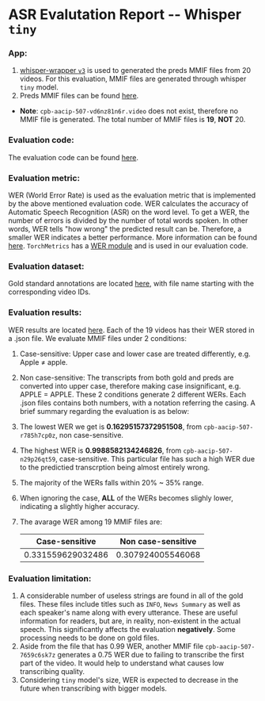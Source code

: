 # ASR Evalutation Report -- Whisper `tiny`

### App:
1. [whisper-wrapper `v3`](https://github.com/clamsproject/app-whisper-wrapper) is used to generated the preds MMIF files from 20 videos. For this evaluation, MMIF files are generated through whisper `tiny` model. 
2. Preds MMIF files can be found [here](https://github.com/clamsproject/aapb-evaluations/tree/2-asr-eval/asr_eval/preds%40whisper-wrapper-tiny%40aapb-collaboration-21).
* **Note**: `cpb-aacip-507-vd6nz81n6r.video` does not exist, therefore no MMIF file is generated. The total number of MMIF files is **19**, **NOT** 20.

### Evaluation code: 
The evaluation code can be found [here](https://github.com/clamsproject/aapb-evaluations/tree/2-asr-eval/asr_eval).

### Evaluation metric: 
WER (World Error Rate) is used as the evaluation metric that is implemented by the above mentioned evaluation code. WER calculates the accuracy of Automatic Speech Recognition (ASR) on the word level. To get a WER, the number of errors is divided by the number of total words spoken. In other words, WER tells "how wrong" the predicted result can be. Therefore, a smaller WER indicates a better performance. More information can be found [here](https://en.wikipedia.org/wiki/Word_error_rate).
`TorchMetrics` has a [WER module](https://torchmetrics.readthedocs.io/en/stable/text/word_error_rate.html) and is used in our evaluation code.

### Evaluation dataset: 
Gold standard annotations are located [here](https://github.com/clamsproject/aapb-collaboration/tree/21-undocumented-changes/21), with file name starting with the corresponding video IDs.

### Evaluation results: 
WER results are located [here](https://github.com/clamsproject/aapb-evaluations/tree/2-asr-eval/asr_eval/wer_results). Each of the 19 videos has their WER stored in a .json file.
We evaluate MMIF files under 2 conditions:
1. Case-sensitive: Upper case and lower case are treated differently, e.g. Apple ≠ apple. 
2. Non case-sensitive: The transcripts from both gold and preds are converted into upper case, therefore making case insignificant, e.g. APPLE = APPLE.
These 2 conditions generate 2 different WERs. Each .json files contains both numbers, with a notation referring the casing.
A brief summary regarding the evaluation is as below:
1. The lowest WER we get is **0.16295157372951508**, from `cpb-aacip-507-r785h7cp0z`, non case-sensitive.
2. The highest WER is **0.9988582134246826**, from `cpb-aacip-507-n29p26qt59`, case-sensitive. This particular file has such a high WER due to the predictied transcrption being almost entirely wrong.
3. The majority of the WERs falls within 20% ~ 35% range.
4. When ignoring the case, **ALL** of the WERs becomes slighly lower, indicating a slightly higher accuracy.
5. The avarage WER among 19 MMIF files are:
   
    | Case-sensitive   | Non case-sensitive|
    | -----------      | -----------       |
    | 0.331559629032486| 0.307924005546068 |

### Evaluation limitation: 
1. A considerable number of useless strings are found in all of the gold files. These files include titles such as `INFO`, `News Summary` as well as each speaker's name along with every utterance. These are useful information for readers, but are, in reality, non-existent in the actual speech. This significantly affects the evaluation **negatively**. Some processing needs to be done on gold files. 
1. Aside from the file that has 0.99 WER, another MMIF file `cpb-aacip-507-7659c6sk7z` generates a 0.75 WER due to failing to transcribe the first part of the video. It would help to understand what causes low transcribing quality.
2. Considering `tiny` model's size, WER is expected to decrease in the future when transcribing with bigger models.
